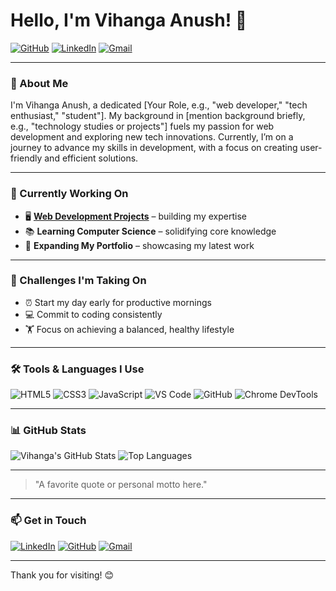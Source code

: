 # Hello, I'm Vihanga Anush! 👋

[![GitHub](https://img.shields.io/badge/GitHub-000?logo=github&logoColor=white)](https://github.com/your-username)
[![LinkedIn](https://img.shields.io/badge/LinkedIn-0077B5?logo=linkedin&logoColor=white)](https://linkedin.com/in/your-linkedin)
[![Gmail](https://img.shields.io/badge/Email-D14836?logo=gmail&logoColor=white)](mailto:your-email@gmail.com)

---

### 🚀 About Me
I'm Vihanga Anush, a dedicated [Your Role, e.g., "web developer," "tech enthusiast," "student"]. My background in [mention background briefly, e.g., "technology studies or projects"] fuels my passion for web development and exploring new tech innovations. Currently, I’m on a journey to advance my skills in development, with a focus on creating user-friendly and efficient solutions.

---

### 🌱 Currently Working On
- 🖥️ **[Web Development Projects](#)** – building my expertise
- 📚 **Learning Computer Science** – solidifying core knowledge
- 💼 **Expanding My Portfolio** – showcasing my latest work

---

### 🎯 Challenges I'm Taking On
- ⏰ Start my day early for productive mornings
- 💻 Commit to coding consistently
- 🏋️ Focus on achieving a balanced, healthy lifestyle

---

### 🛠️ Tools & Languages I Use
![HTML5](https://img.shields.io/badge/HTML5-E34F26?style=for-the-badge&logo=html5&logoColor=white)
![CSS3](https://img.shields.io/badge/CSS3-1572B6?style=for-the-badge&logo=css3&logoColor=white)
![JavaScript](https://img.shields.io/badge/JavaScript-F7DF1E?style=for-the-badge&logo=javascript&logoColor=black)
![VS Code](https://img.shields.io/badge/VS%20Code-007ACC?style=for-the-badge&logo=visual-studio-code&logoColor=white)
![GitHub](https://img.shields.io/badge/GitHub-181717?style=for-the-badge&logo=github&logoColor=white)
![Chrome DevTools](https://img.shields.io/badge/Chrome%20DevTools-4285F4?style=for-the-badge&logo=google-chrome&logoColor=white)

---

### 📊 GitHub Stats
![Vihanga's GitHub Stats](https://github-readme-stats.vercel.app/api?username=your-username&show_icons=true&theme=radical)
![Top Languages](https://github-readme-stats.vercel.app/api/top-langs/?username=your-username&layout=compact&theme=radical)

---

> "A favorite quote or personal motto here."

---

### 📫 Get in Touch
[![LinkedIn](https://img.shields.io/badge/LinkedIn-Connect-blue?logo=linkedin&logoColor=white)](https://linkedin.com/in/your-linkedin)
[![GitHub](https://img.shields.io/badge/GitHub-Follow-black?logo=github&logoColor=white)](https://github.com/your-username)
[![Gmail](https://img.shields.io/badge/Email-Contact-red?logo=gmail&logoColor=white)](mailto:your-email@gmail.com)

---

Thank you for visiting! 😊
